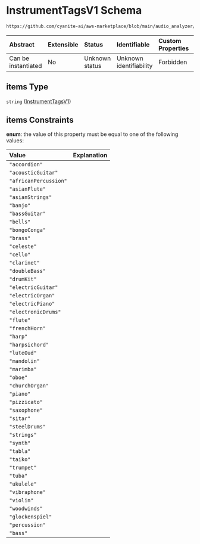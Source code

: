 # InstrumentTagsV1 Schema

```txt
https://github.com/cyanite-ai/aws-marketplace/blob/main/audio_analyzer/schemes/marketplace_v1/schema/TaggingV8.schema.json#/$defs/InstrumentV1/properties/tags/items
```



| Abstract            | Extensible | Status         | Identifiable            | Custom Properties | Additional Properties | Access Restrictions | Defined In                                                                     |
| :------------------ | :--------- | :------------- | :---------------------- | :---------------- | :-------------------- | :------------------ | :----------------------------------------------------------------------------- |
| Can be instantiated | No         | Unknown status | Unknown identifiability | Forbidden         | Allowed               | none                | [TaggingV8.schema.json\*](../out/TaggingV8.schema.json "open original schema") |

## items Type

`string` ([InstrumentTagsV1](taggingv8-defs-instrumenttagsv1.md))

## items Constraints

**enum**: the value of this property must be equal to one of the following values:

| Value                 | Explanation |
| :-------------------- | :---------- |
| `"accordion"`         |             |
| `"acousticGuitar"`    |             |
| `"africanPercussion"` |             |
| `"asianFlute"`        |             |
| `"asianStrings"`      |             |
| `"banjo"`             |             |
| `"bassGuitar"`        |             |
| `"bells"`             |             |
| `"bongoConga"`        |             |
| `"brass"`             |             |
| `"celeste"`           |             |
| `"cello"`             |             |
| `"clarinet"`          |             |
| `"doubleBass"`        |             |
| `"drumKit"`           |             |
| `"electricGuitar"`    |             |
| `"electricOrgan"`     |             |
| `"electricPiano"`     |             |
| `"electronicDrums"`   |             |
| `"flute"`             |             |
| `"frenchHorn"`        |             |
| `"harp"`              |             |
| `"harpsichord"`       |             |
| `"luteOud"`           |             |
| `"mandolin"`          |             |
| `"marimba"`           |             |
| `"oboe"`              |             |
| `"churchOrgan"`       |             |
| `"piano"`             |             |
| `"pizzicato"`         |             |
| `"saxophone"`         |             |
| `"sitar"`             |             |
| `"steelDrums"`        |             |
| `"strings"`           |             |
| `"synth"`             |             |
| `"tabla"`             |             |
| `"taiko"`             |             |
| `"trumpet"`           |             |
| `"tuba"`              |             |
| `"ukulele"`           |             |
| `"vibraphone"`        |             |
| `"violin"`            |             |
| `"woodwinds"`         |             |
| `"glockenspiel"`      |             |
| `"percussion"`        |             |
| `"bass"`              |             |
